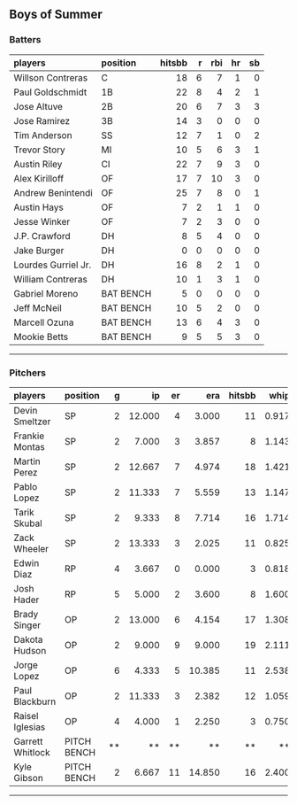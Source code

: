 ## Boys of Summer

### Batters

 
|players             |position  | hitsbb|  r| rbi| hr| sb| 
|:-------------------|:---------|------:|--:|---:|--:|--:| 
|Willson Contreras   |C         |     18|  6|   7|  1|  0| 
|Paul Goldschmidt    |1B        |     22|  8|   4|  2|  1| 
|Jose Altuve         |2B        |     20|  6|   7|  3|  3| 
|Jose Ramirez        |3B        |     14|  3|   0|  0|  0| 
|Tim Anderson        |SS        |     12|  7|   1|  0|  2| 
|Trevor Story        |MI        |     10|  5|   6|  3|  1| 
|Austin Riley        |CI        |     22|  7|   9|  3|  0| 
|Alex Kirilloff      |OF        |     17|  7|  10|  3|  0| 
|Andrew Benintendi   |OF        |     25|  7|   8|  0|  1| 
|Austin Hays         |OF        |      7|  2|   1|  1|  0| 
|Jesse Winker        |OF        |      7|  2|   3|  0|  0| 
|J.P. Crawford       |DH        |      8|  5|   4|  0|  0| 
|Jake Burger         |DH        |      0|  0|   0|  0|  0| 
|Lourdes Gurriel Jr. |DH        |     16|  8|   2|  1|  0| 
|William Contreras   |DH        |     10|  1|   3|  1|  0| 
|Gabriel Moreno      |BAT BENCH |      5|  0|   0|  0|  0| 
|Jeff McNeil         |BAT BENCH |     10|  5|   2|  0|  0| 
|Marcell Ozuna       |BAT BENCH |     13|  6|   4|  3|  0| 
|Mookie Betts        |BAT BENCH |      9|  5|   5|  3|  0| 


* * *

### Pitchers

 
|players          |position    |  g|     ip| er|    era| hitsbb|  whip| so|  w| sv| 
|:----------------|:-----------|--:|------:|--:|------:|------:|-----:|--:|--:|--:| 
|Devin Smeltzer   |SP          |  2| 12.000|  4|  3.000|     11| 0.917| 12|  0|  0| 
|Frankie Montas   |SP          |  2|  7.000|  3|  3.857|      8| 1.143|  8|  0|  0| 
|Martin Perez     |SP          |  2| 12.667|  7|  4.974|     18| 1.421| 10|  2|  0| 
|Pablo Lopez      |SP          |  2| 11.333|  7|  5.559|     13| 1.147| 10|  0|  0| 
|Tarik Skubal     |SP          |  2|  9.333|  8|  7.714|     16| 1.714|  6|  0|  0| 
|Zack Wheeler     |SP          |  2| 13.333|  3|  2.025|     11| 0.825| 13|  1|  0| 
|Edwin Diaz       |RP          |  4|  3.667|  0|  0.000|      3| 0.818|  9|  0|  2| 
|Josh Hader       |RP          |  5|  5.000|  2|  3.600|      8| 1.600|  9|  0|  3| 
|Brady Singer     |OP          |  2| 13.000|  6|  4.154|     17| 1.308| 14|  0|  0| 
|Dakota Hudson    |OP          |  2|  9.000|  9|  9.000|     19| 2.111|  5|  1|  0| 
|Jorge Lopez      |OP          |  6|  4.333|  5| 10.385|     11| 2.538|  9|  0|  2| 
|Paul Blackburn   |OP          |  2| 11.333|  3|  2.382|     12| 1.059| 12|  0|  0| 
|Raisel Iglesias  |OP          |  4|  4.000|  1|  2.250|      3| 0.750|  5|  0|  2| 
|Garrett Whitlock |PITCH BENCH | **|     **| **|     **|     **|    **| **| **| **| 
|Kyle Gibson      |PITCH BENCH |  2|  6.667| 11| 14.850|     16| 2.400|  4|  0|  0| 


* * *


